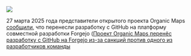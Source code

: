 <!--2025-03-28 14:32:31-->
<div class="yb">
  <div class="rss smaller1 habr"><img src="https://habrastorage.org/getpro/habr/upload_files/1c7/acb/6bb/1c7acb6bbb8d12c74fe7b4e9140a9122.png" /><p>27 марта 2025 года представители открытого проекта Organic Maps <a href="https://mastodon.social/@organicmaps/114233788700982882" rel="noopener noreferrer nofollow">сообщили</a>, что перенесли разработку с GitHub на платформу совместной разработки Forgejo (<a... <br><a class="light" href="https://habr.com/ru/news/895400/?utm_source=habrahabr&utm_medium=rss&utm_campaign=895400">Проект Organic Maps перенёс разработку с GitHub на Forgejo из-за санкций против одного из разработчиков команды</a></div>
</div>
